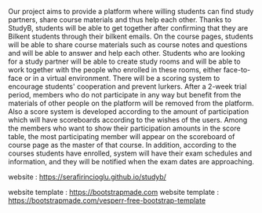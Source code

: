 Our project aims to provide a platform where willing students can find study partners, share course materials and thus help each other. Thanks to StudyB, students will be able to get together after confirming that they are Bilkent students through their bilkent emails. On the course pages, students will be able to share course materials such as course notes and questions and will be able to answer and help each other. Students who are looking for a study partner will be able to create study rooms and will be able to work together with the people who enrolled in these rooms, either face-to-face or in a virtual environment.
There will be a scoring system to encourage students' cooperation and prevent lurkers. After a 2-week trial period, members who do not participate in any way but benefit from the materials of other people on the platform will be removed from the platform. Also a score system is developed according to the amount of participation which will have scoreboards according to the wishes of the users. Among the members who want to show their participation amounts in the score table, the most participating member will appear on the scoreboard of course page as the master of that course.
In addition, according to the courses students have enrolled, system will have their exam schedules and information, and they will be notified when the exam dates are approaching.

website : https://serafirincioglu.github.io/studyb/

website template : https://bootstrapmade.com
website template : https://bootstrapmade.com/vesperr-free-bootstrap-template

